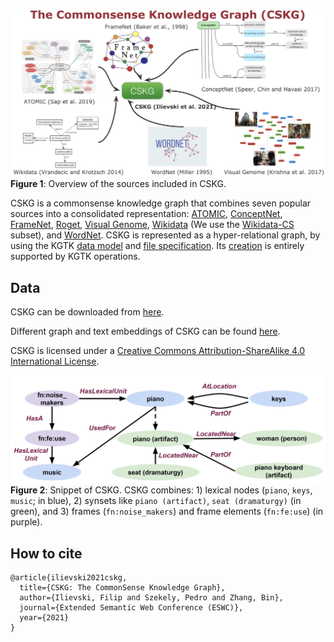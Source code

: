 
![Diagram](images/cskg.png)
**Figure 1**: Overview of the sources included in CSKG.

CSKG is a commonsense knowledge graph that combines seven popular sources into a consolidated representation: [ATOMIC](https://homes.cs.washington.edu/~msap/atomic/), [ConceptNet](http://conceptnet.io/), [FrameNet](https://framenet.icsi.berkeley.edu/fndrupal/), [Roget](http://www.roget.org/), [Visual Genome](http://visualgenome.org/), [Wikidata](http://wikidata.org/) (We use the [Wikidata-CS](https://zenodo.org/record/3983030#.YEkr45NKimk) subset), and [WordNet](https://wordnet.princeton.edu/). CSKG is represented as a hyper-relational graph, by using the  KGTK [data model](https://kgtk.readthedocs.io/en/latest/data_model/) and [file specification](https://kgtk.readthedocs.io/en/latest/specification/). Its [creation](https://github.com/usc-isi-i2/cskg/blob/master/consolidation/create_cskg.sh) is entirely supported by KGTK operations. 


## Data

CSKG can be downloaded from [here](https://doi.org/10.5281/zenodo.4331372). 

Different graph and text embeddings of CSKG can be found [here](https://drive.google.com/drive/u/1/folders/16347KHSloJJZIbgC9V5gH7_pRx0CzjPQ).

CSKG is licensed under a
[Creative Commons Attribution-ShareAlike 4.0 International License](http://creativecommons.org/licenses/by-sa/4.0/).

![Diagram](images/snippet.png)
**Figure 2**: Snippet of CSKG. CSKG combines: 1) lexical nodes (`piano`, `keys`, `music`; in blue), 2) synsets like `piano (artifact)`, `seat (dramaturgy)` (in green), and 3) frames (`fn:noise_makers`) and frame elements (`fn:fe:use`) (in purple).


## How to cite
```
@article{ilievski2021cskg,
  title={CSKG: The CommonSense Knowledge Graph},
  author={Ilievski, Filip and Szekely, Pedro and Zhang, Bin},
  journal={Extended Semantic Web Conference (ESWC)},
  year={2021}
}
```
